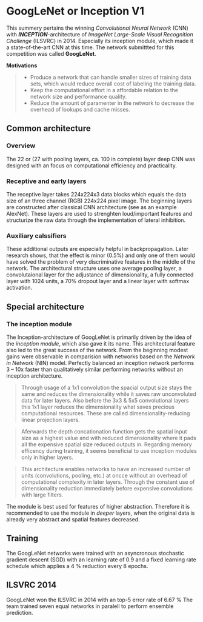 # GoogLeNet or Inception V1
This summery pertains the winning *Convolutional Neural Network* (CNN) with ***INCEPTION***-architecture of *ImageNet Large-Scale Visual Recognition Challenge* (ILSVRC) in 2014.  Especially its inception module, which made it a state-of-the-art CNN at this time. The network submittted for this competition was called **GoogLeNet**.

**Motivations**
> - Produce a network that can handle smaller sizes of training data sets, which would reduce overall cost of labeling the training data.
>- Keep the computational effort in a affordable relation to the network size and performance quality.
>- Reduce the amount of paramenter in the network to decrease the overhead of lookups and cache misses.

## Common architecture

### Overview
The 22 or (27 with pooling layers, ca. 100 in complete) layer deep CNN was designed with an focus on computational efficiency and practicality.

### Receptive and early layers
The receptive layer takes 224x224x3 data blocks which equals the data size of an three channel (RGB) 224x224 pixel image. The beginning layers are constructed after classical CNN architecture (see as an example AlexNet). These layers are used to strenghten loud/important features and structurize the raw data through the implementation of lateral inhibition.

### Auxiliary calssifiers
These additional outputs are especially helpful in backpropagation. Later research shows, that the effect is minor (0.5%) and only one of them would have solved the problem of very discriminative features in the middle of the network. The architectural structure uses one average pooling layer, a convolutaional layer for the adjustance of dimensionality, a fully connected layer with 1024 units, a 70% dropout layer and a linear layer with softmax activation.



## Special architecture

### The inception module
The Inception-architecture of GoogLeNet is primarily driven by the idea of the *inception module*, which also gave it its name. This architectural feature also led to the great success of the network. From the beginning modest gains were observable in comparision with networks based on the *Network in Network* (NIN) model. Perfectly balanced an inception network performs 3 – 10x faster than qualitatively similar performing networks without an inception architecture.

> Through usage of a 1x1 convolution the spacial output size stays the same and reduces the dimensionality while it saves raw unconvoluted data for later layers. Also before the 3x3 & 5x5 convolutional layers this 1x1 layer reduces the dimensionality what saves precious computational resources. These are called dimensionality-reducing linear projection layers.

> Aferwards the depth concationation function gets the spatial input size as a highest value and with reduced dimensionality where it pads all the expensive spatial size reduced outputs in. Regarding memory efficency during training, it seems beneficial to use inception modules only in higher layers. 

> This architecture enables networks to have an increased number of units (convolutions, pooling, etc.) at oncce without an overhead of computational complexity in later layers. Through the constant use of dimensionality reduction immediately before expensive convolutions with large filters.

The module is best used for features of higher abstraction. Therefore it is recommended to use the module in *deeper* layers, when the original data is already very abstract and spatial features decreased.

## Training
The GoogLeNet networks were trained with an asyncronous stochastic gradient descent (SGD) with an learning rate of 0.9 and a fixed learning rate schedule which applies a 4 % reduction every 8 epochs. 

## ILSVRC 2014
GoogLeNet won the ILSVRC in 2014 with an top-5 error rate of 6.67 % The team trained seven equal networks in paralell to perform ensemble prediction. 


